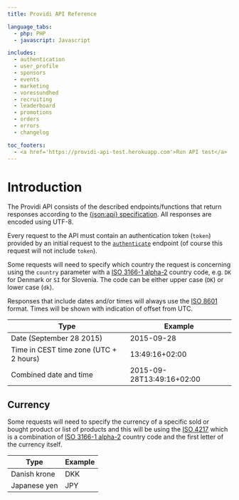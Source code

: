 ```yaml
---
title: Providi API Reference

language_tabs:
  - php: PHP
  - javascript: Javascript

includes:
  - authentication
  - user_profile
  - sponsors
  - events
  - marketing
  - voressundhed
  - recruiting
  - leaderboard
  - promotions
  - orders
  - errors
  - changelog

toc_footers:
  - <a href='https://providi-api-test.herokuapp.com'>Run API test</a>
---
```


# Introduction
The Providi API consists of the described endpoints/functions that return responses according to the [{json:api} specification](http://jsonapi.org). All responses are encoded using UTF-8.

Every request to the API must contain an authentication token (`token`) provided by an initial request to the [`authenticate`](#authentication) endpoint (of course this request will not include `token`).

Some requests will need to specify which country the request is concerning using the `country` parameter with a [ISO 3166-1 alpha-2](https://www.iso.org/obp/ui/#search) country code, e.g. `DK` for Denmark or `SI` for Slovenia. The code can be either upper case (`DK`) or lower case (`dk`).

Responses that include dates and/or times will always use the [ISO 8601](https://en.wikipedia.org/wiki/ISO_8601) format. Times will be shown with indication of offset from UTC.

| Type | Example |
| ---- | ------- |
| Date (September 28 2015) | 2015-09-28 |
| Time in CEST time zone (UTC + 2 hours) | 13:49:16+02:00 |
| Combined date and time | 2015-09-28T13:49:16+02:00 |

## Currency
Some requests will need to specify the currency of a specific sold or bought product or list of products and this will be using the [ISO 4217](https://en.wikipedia.org/wiki/ISO_4217) which is a combination of [ISO 3166-1 alpha-2](https://www.iso.org/obp/ui/#search) country code and the first letter of the currency itself.

| Type | Example |
| ---- | ------- |
| Danish krone | DKK |
| Japanese yen | JPY |
